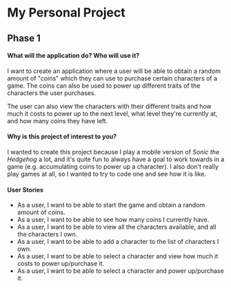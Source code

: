 # My Personal Project

## Phase 1

#### What will the application do? Who will use it?

I want to create an application where a user will be able to obtain a random amount of "coins" which they can use to 
purchase certain characters of a game. 
The coins can also be used to power up different traits of the characters the user purchases.

The user can also view the characters with their different traits and how much it costs to power up to the next level,
what level they're currently at, and how many coins they have left.

#### Why is this project of interest to you?

I wanted to create this project because I play a mobile version of *Sonic the Hedgehog* a lot, and it's quite fun to 
always have a goal to work towards in a game (e.g. accumulating coins to power up a character).
I also don't really play games at all, so I wanted to try to code one and see how it is like.

#### User Stories

- As a user, I want to be able to start the game and obtain a random amount of coins.
- As a user, I want to be able to see how many coins I currently have.
- As a user, I want to be able to view all the characters available, and all the characters I own.
- As a user, I want to be able to add a character to the list of characters I own.
- As a user, I want to be able to select a character and view how much it costs to power up/purchase it.
- As a user, I want to be able to select a character and power up/purchase it.

